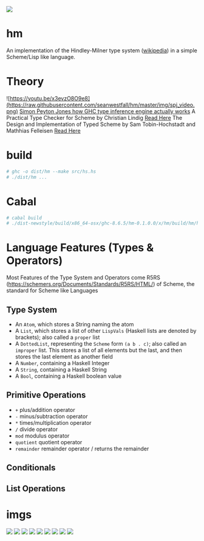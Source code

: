 ![](https://github.com/seanwestfall/hm/blob/master/img/hm.png)
# hm
An implementation of the Hindley-Milner type system ([wikipedia](https://en.wikipedia.org/wiki/Hindley%E2%80%93Milner_type_system)) in a simple Scheme/Lisp like language.

# Theory
![https://youtu.be/x3evzO8O9e8](https://raw.githubusercontent.com/seanwestfall/hm/master/img/spj_video.png)
[Simon Peyton Jones how GHC type inference engine actually works](https://youtu.be/x3evzO8O9e8)
A Practical Type Checker for Scheme by Christian Lindig [Read Here](https://github.com/seanwestfall/scientific_papers/blob/master/papers/10.1.1.56.9923.pdf)
The Design and Implementation of Typed Scheme by Sam Tobin-Hochstadt and Mathhias Felleisen [Read Here](https://github.com/seanwestfall/scientific_papers/blob/master/papers/popl08-thf.pdf)

# build
```bash
# ghc -o dist/hm --make src/hs.hs
# ./dist/hm ...
```

# Cabal
```bash
# cabal build
# ./dist-newstyle/build/x86_64-osx/ghc-8.6.5/hm-0.1.0.0/x/hm/build/hm/hm
```

# Language Features (Types & Operators)
Most Features of the Type System and Operators come R5RS (https://schemers.org/Documents/Standards/R5RS/HTML/) of Scheme, the standard for Scheme like Languages

## Type System
* An `Atom`, which stores a String naming the atom
* A `List`, which stores a list of other `LispVals` (Haskell lists are denoted by brackets); also called a `proper` list
* A `DottedList`, representing the `Scheme` form `(a b . c)`; also called an `improper` list. This stores a list of all elements but the last, and then stores the last element as another field
* A `Number`, containing a Haskell Integer
* A `String`, containing a Haskell String
* A `Bool`, containing a Haskell boolean value

## Primitive Operations
* `+` plus/addition operator
* `-` minus/subtraction operator
* `*` times/multiplication operator
* `/` divide operator
* `mod` modulus operator
* `quotient` quotient operator
* `remainder` remainder operator / returns the remainder

## Conditionals

## List Operations

# imgs
![](https://raw.githubusercontent.com/seanwestfall/hm/master/img/img_1.png)
![](https://raw.githubusercontent.com/seanwestfall/hm/master/img/img_2.png)
![](https://raw.githubusercontent.com/seanwestfall/hm/master/img/img_3.png)
![](https://raw.githubusercontent.com/seanwestfall/hm/master/img/img_9.png)
![](https://raw.githubusercontent.com/seanwestfall/hm/master/img/img_4.png)
![](https://raw.githubusercontent.com/seanwestfall/hm/master/img/img_5.png)
![](https://raw.githubusercontent.com/seanwestfall/hm/master/img/img_6.png)
![](https://raw.githubusercontent.com/seanwestfall/hm/master/img/img_7.png)
![](https://raw.githubusercontent.com/seanwestfall/hm/master/img/img_8.png)
